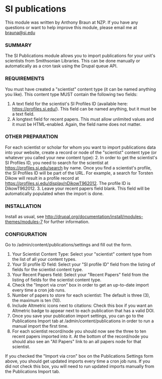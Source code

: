 SI publications
====================================

This module was written by Anthony Braun at NZP. If you have any questions or want to help improve this module, please email me at brauna@si.edu

### SUMMARY
 The SI Publications module allows you to import publications for your unit's scientists from Smithsonian Libraries. This can be done manually or automatically as a cron task using the Drupal queue API.

    
### REQUIREMENTS
 You must have created a "scientist" content type (it can be named anything you like). This content type MUST contain the following two fields:
1. A text field for the scientist's SI Profiles ID (available here: https://profiles.si.edu/). This field can be named anything,
	but it must be a text field.
2. A longtext field for recent papers. This must allow unlimited values and it must be HTML-enabled. Again, the field name does not matter.

### OTHER PREPARATION
 For each scientist or scholar for whom you want to import publications data into your website, create a record or node of the "scientist"
	content type (or whatever you called your new content type):
 2. In order to get the scientist's SI Profiles ID, you need to search for the scientist at https://profiles.si.edu/search by name.
	Once you find a scientist's profile, the SI Profiles ID will be part of the URL. For example, a search for Torsten Dikow will result
	in a profile record at https://profiles.si.edu/display/nDikowT962012. The profile ID is DikowT962012.
 3. Leave your recent papers field blank. This field will be automatically populated when the import is done.

### INSTALLATION
 Install as usual, see http://drupal.org/documentation/install/modules-themes/modules-7 for further information.

### CONFIGURATION
 Go to /admin/content/publications/settings and fill out the form.

 1. Your Scientist Content Type: Select your "scientist" content type from the list of all your content types.
 2. Your SI profile ID field: Select your "SI profile ID" field from the listing of fields for the scientist content type.
 3. Your Recent Papers field: Select your "Recent Papers" field from the listing of fields for the scientist content type.
 4. Check the "Import via cron" box in order to get an up-to-date import every time a cron job runs.
 5. Number of papers to store for each scientist: The default is three (3), the maximum is ten (10).
 6. Include Altmetric icons next to citations: Check this box if you want an Altmetric badge to appear next to each publication that has a
	valid DOI.
 7. Once you save your publication import settings, you can go to the Publications Import tab at /admin/content/publications in order to
	run a manual import the first time.
 8. For each scientist record/node you should now see the three to ten recent papers imported into it. At the bottom of the record/node
	you should also see an "All Papers" link to an all papers node for that scientist.

If you checked the "Import via cron" box on the Publications Settings form above, you should get updated imports every time a cron job
runs. If you did not check this box, you will need to run updated imports manually from the Publications Import tab.